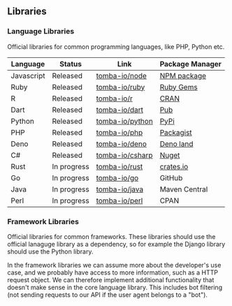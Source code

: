 ## Libraries

### Language Libraries

Official libraries for common programming languages, like PHP, Python etc.

| Language   | Status      | Link                                                  | Package Manager                                                  |
| ---------- | ----------- | ----------------------------------------------------- | ---------------------------------------------------------------- |
| Javascript | Released    | [tomba-io/node](https://github.com/tomba-io/node)     | [NPM package](https://www.npmjs.com/package/tomba)               |
| Ruby       | Released    | [tomba-io/ruby](https://github.com/tomba-io/ruby)     | [Ruby Gems](https://rubygems.org/gems/tomba)                     |
| R          | Released    | [tomba-io/r](https://github.com/tomba-io/r)           | [CRAN](https://cran.r-project.org/web/packages/tomba/index.html) |
| Dart       | Released    | [tomba-io/dart](https://github.com/tomba-io/dart)     | [Pub](https://pub.dev/packages/tomba)                            |
| Python     | Released    | [tomba-io/python](https://github.com/tomba-io/python) | [PyPi](https://pypi.org/project/tomba-io/)                       |
| PHP        | Released    | [tomba-io/php](https://github.com/tomba-io/php)       | [Packagist](https://packagist.org/packages/tomba-io/php)         |
| Deno       | Released    | [tomba-io/deno](https://github.com/tomba-io/deno)     | [Deno land](https://deno.land/x/tombaio)                         |
| C#         | Released    | [tomba-io/csharp](https://github.com/tomba-io/csharp) | [Nuget](https://www.nuget.org/packages/Tomba)                    |
| Rust       | In progress | [tomba-io/rust](https://github.com/tomba-io/rust)     | [crates.io](https://crates.io/crates/tomba)                    |
| Go         | In progress | [tomba-io/go](https://github.com/tomba-io/go)         | GitHub                                                           |
| Java       | In progress | [tomba-io/java](https://github.com/tomba-io/java)     | Maven Central                                                    |
| Perl       | In progress | [tomba-io/perl](https://github.com/tomba-io/perl)     | CPAN                                                             |

### Framework Libraries

Official libraries for common frameworks. These libraries should use the official lanaguge library as a dependency, so for example the Django library should use the Python library.

In the framework libraries we can assume more about the developer's use case, and we probably have access to more information, such as a HTTP request object. We can therefore implement additional functionality that
doesn't make sense in the core language library. This includes bot filtering (not sending requests to our API if the user agent belongs to a "bot").
